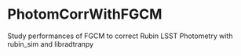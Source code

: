 # PhotomCorrWithFGCM
Study performances of FGCM to correct Rubin LSST Photometry
with rubin_sim and libradtranpy
